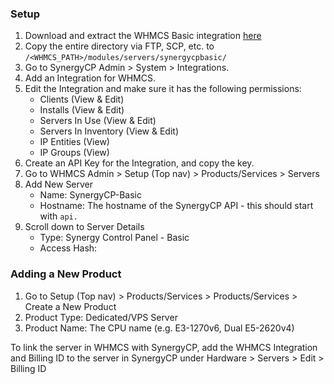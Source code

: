 ### Setup

 1. Download and extract the WHMCS Basic integration [here](https://install.synergycp.com/bm/integration/whmcs/synergycpbasic.zip)
 2. Copy the entire directory via FTP, SCP, etc. to `/<WHMCS_PATH>/modules/servers/synergycpbasic/`
 3. Go to SynergyCP Admin > System > Integrations.
 4. Add an Integration for WHMCS.
 5. Edit the Integration and make sure it has the following permissions:
     - Clients (View & Edit)
     - Installs (View & Edit)
     - Servers In Use (View & Edit)
     - Servers In Inventory (View & Edit)
     - IP Entities (View)
     - IP Groups (View)
 6. Create an API Key for the Integration, and copy the key.
 7. Go to WHMCS Admin > Setup (Top nav) > Products/Services > Servers
 8. Add New Server
     - Name: SynergyCP-Basic
     - Hostname: The hostname of the SynergyCP API - this should start with `api.`
 9. Scroll down to Server Details
     - Type: Synergy Control Panel - Basic
     - Access Hash: <API Key of SynergyCP Integration>

### Adding a New Product

1. Go to Setup (Top nav) > Products/Services > Products/Services > Create a New Product
2. Product Type: Dedicated/VPS Server
3. Product Name: The CPU name (e.g. E3-1270v6, Dual E5-2620v4)

To link the server in WHMCS with SynergyCP, add the WHMCS Integration and Billing ID to the server in SynergyCP under Hardware > Servers > Edit > Billing ID
